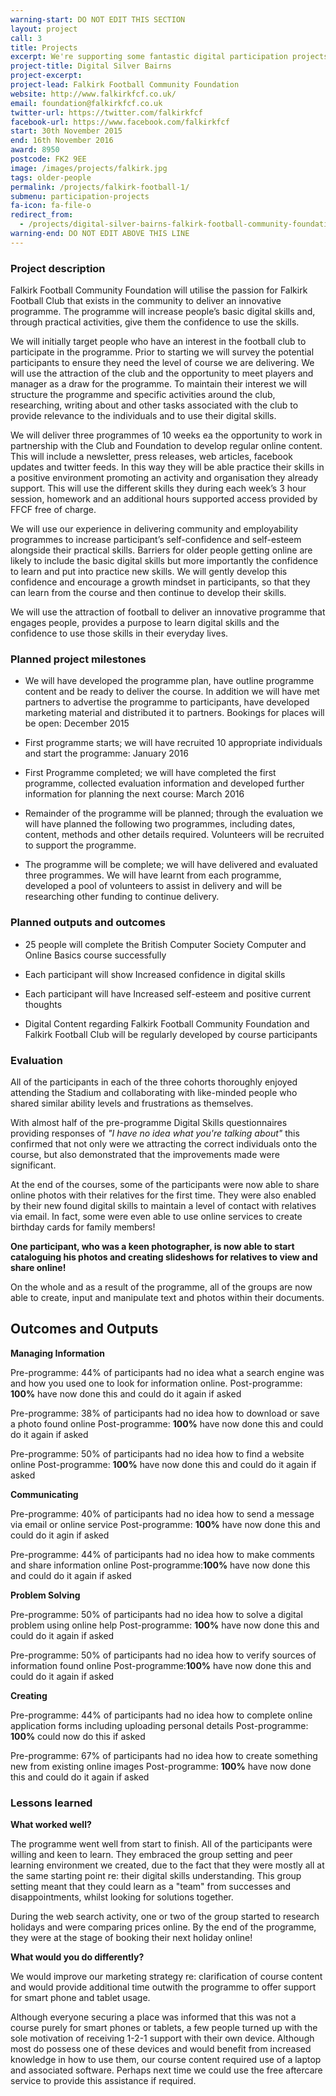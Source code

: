 ```yaml
---
warning-start: DO NOT EDIT THIS SECTION
layout: project
call: 3
title: Projects
excerpt: We're supporting some fantastic digital participation projects. Here are their stories.
project-title: Digital Silver Bairns
project-excerpt:
project-lead: Falkirk Football Community Foundation
website: http://www.falkirkfcf.co.uk/
email: foundation@falkirkfcf.co.uk
twitter-url: https://twitter.com/falkirkfcf
facebook-url: https://www.facebook.com/falkirkfcf
start: 30th November 2015
end: 16th November 2016
award: 8950
postcode: FK2 9EE
image: /images/projects/falkirk.jpg
tags: older-people
permalink: /projects/falkirk-football-1/
submenu: participation-projects
fa-icon: fa-file-o
redirect_from:
  - /projects/digital-silver-bairns-falkirk-football-community-foundation/
warning-end: DO NOT EDIT ABOVE THIS LINE
---
```


### Project description

Falkirk Football Community Foundation will utilise the passion for Falkirk Football Club that exists in the community to deliver an innovative programme. The programme will increase people’s basic digital skills and, through practical activities, give them the confidence to use the skills.

We will initially target people who have an interest in the football club to participate in the programme. Prior to starting we will survey the potential participants to ensure they need the level of course we are delivering. We will use the attraction of the club and the opportunity to meet players and manager as a draw for the programme. To maintain their interest we will structure the programme and specific activities around the club, researching, writing about and other tasks associated with the club to provide relevance to the individuals and to use their digital skills.

We will deliver three programmes of 10 weeks ea the opportunity to work in partnership with the Club and Foundation to develop regular online content. This will include a newsletter, press releases, web articles, facebook updates and twitter feeds. In this way they will be able practice their skills in a positive environment promoting an activity and organisation they already support. This will use the different skills they during each week’s 3 hour session, homework and an additional hours supported access provided by FFCF free of charge.

We will use our experience in delivering community and employability programmes to increase participant’s self-confidence and self-esteem alongside their practical skills. Barriers for older people getting online are likely to include the basic digital skills but more importantly the confidence to learn and put into practice new skills. We will gently develop this confidence and encourage a growth mindset in participants, so that they can learn from the course and then continue to develop their skills.

We will use the attraction of football to deliver an innovative programme that engages people, provides a purpose to learn digital skills and the confidence to use those skills in their everyday lives.


### Planned project milestones

* We will have developed the programme plan, have outline programme content and be ready to deliver the course. In addition we will have met partners to advertise the programme to participants, have developed marketing material and distributed it to partners. Bookings for places will be open: December 2015

* First programme starts; we will have recruited 10 appropriate individuals and start the programme: January 2016

* First Programme completed; we will have completed the first programme, collected evaluation information and developed further information for planning the next course: March 2016

* Remainder of the programme will be planned; through the evaluation we will have planned the following two programmes, including dates, content, methods and other details required. Volunteers will be recruited to support the programme.

* The programme will be complete; we will have delivered and evaluated three programmes. We will have learnt from each programme, developed a pool of volunteers to assist in delivery and will be researching other funding to continue delivery.

### Planned outputs and outcomes

* 25 people will complete the British Computer Society Computer and Online Basics course successfully

* Each participant will show Increased confidence in digital skills

* Each participant will have Increased self-esteem and positive current thoughts

* Digital Content regarding Falkirk Football Community Foundation and Falkirk Football Club will be regularly developed by course participants


### Evaluation

All of the participants in each of the three cohorts thoroughly enjoyed attending the Stadium and collaborating with like-minded people who shared similar ability levels and frustrations as themselves.

With almost half of the pre-programme Digital Skills questionnaires providing responses of *"I have no idea what you're talking about"* this confirmed that not only were we attracting the correct individuals onto the course, but also demonstrated that the improvements made were significant.   

At the end of the courses, some of the participants were now able to share online photos with their relatives for the first time. They were also enabled by their new found digital skills to maintain a level of contact with relatives via email. In fact, some were even able to use online services to create birthday cards for family members!

**One participant, who was a keen photographer, is now able to start cataloguing his photos and creating slideshows for relatives to view and share online!**

On the whole and as a result of the programme, all of the groups are now able to create, input and manipulate text and photos within their documents.

## Outcomes and Outputs

**Managing Information**

Pre-programme: 44% of participants had no idea what a search engine was and how you used one to look for information online.
Post-programme: **100%** have now done this and could do it again if asked

Pre-programme: 38% of participants had no idea how to download or save a photo found online
Post-programme: **100%** have now done this and could do it again if asked

Pre-programme: 50% of participants had no idea how to find a website online
Post-programme: **100%** have now done this and could do it again if asked

**Communicating**

Pre-programme: 40% of participants had no idea how to send a message via email or online service
Post-programme: **100%** have now done this and could do it agin if asked

Pre-programme: 44% of participants had no idea how to make comments and share information online
Post-programme:**100%** have now done this and could do it again if asked

**Problem Solving**

Pre-programme: 50% of participants had no idea how to solve a digital problem using online help
Post-programme: **100%** have now done this and could do it again if asked

Pre-programme: 50% of participants had no idea how to verify sources of information found online
Post-programme:**100%** have now done this and could do it again if asked

**Creating**

Pre-programme: 44% of participants had no idea how to complete online application forms including uploading personal details
Post-programme: **100%** could now do this if asked

Pre-programme: 67% of participants had no idea how to create something new from existing online images
Post-programme: **100%** have now done this and could do it again if asked

### Lessons learned

**What worked well?**

The programme went well from start to finish. All of the participants were willing and keen to learn. They embraced the group setting and peer learning environment we created, due to the fact that they were mostly all at the same starting point re: their digital skills understanding. This group setting meant that they could learn as a "team" from successes and disappointments, whilst looking for solutions together.

During the web search activity, one or two of the group started to research holidays and were comparing prices online. By the end of the programme, they were at the stage of booking their next holiday online!

**What would you do differently?**

We would improve our marketing strategy re: clarification of course content and would provide additional time outwith the programme to offer support for smart phone and tablet usage.

Although everyone securing a place was informed that this was not a course purely for smart phones or tablets, a few people turned up with the sole motivation of receiving 1-2-1 support with their own device. Although most do possess one of these devices and would benefit from increased knowledge in how to use them, our course content required use of a laptop and associated software. Perhaps next time we could use the free aftercare service to provide this assistance if required.

